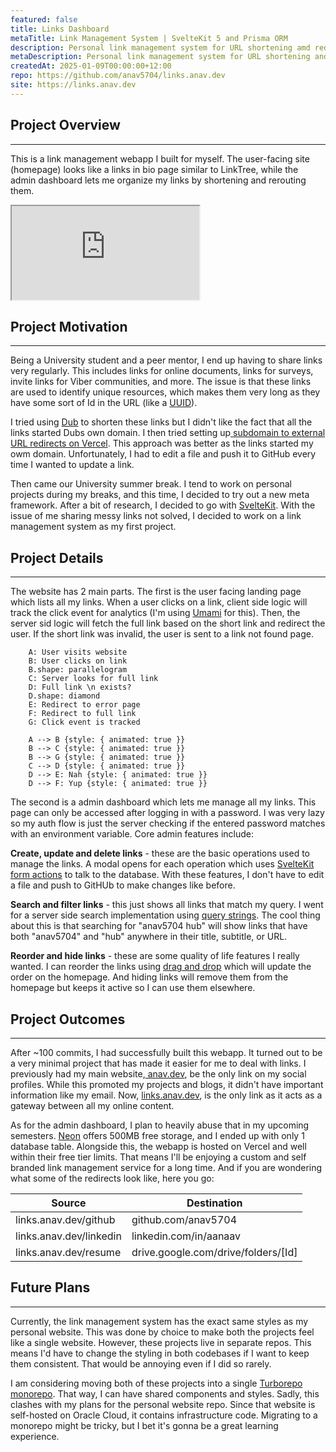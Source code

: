 ```yaml
---
featured: false
title: Links Dashboard
metaTitle: Link Management System | SvelteKit 5 and Prisma ORM
description: Personal link management system for URL shortening amd redirecting.
metaDescription: Personal link management system for URL shortening and redirecting, built with SvelteKit 5 and Prism ORM.
createdAt: 2025-01-09T00:00:00+12:00
repo: https://github.com/anav5704/links.anav.dev
site: https://links.anav.dev
---
```


## Project Overview

---

This is a link management webapp I built for myself. The user-facing site (homepage) looks like a links in bio page similar to LinkTree, while the admin dashboard lets me organize my links by shortening and rerouting them.

<iframe allowfullscreen src="https://www.youtube.com/embed/pXo4qvzqR3k"></iframe>

## Project Motivation

---

Being a University student and a peer mentor, I end up having to share links very regularly. This includes links for online documents, links for surveys, invite links for Viber communities, and more. The issue is that these links are used to identify unique resources, which makes them very long as they have some sort of Id in the URL (like a [UUID](https://en.wikipedia.org/wiki/Universally_unique_identifier)). 

I tried using [Dub](https://dub.co) to shorten these links but I didn't like the fact that all the  links started Dubs own domain. I then tried setting up[ subdomain to external URL redirects on Vercel](http://anav.dev/blogs/how-to-setup-subdomain-to-external-url-redirects-on-vercel). This approach was better as the links started my owm domain. Unfortunately, I had to edit a file and push it to GitHub every time I wanted to update a link.

Then came our University summer break. I tend to work on personal projects during my breaks, and this time, I decided to try out a new meta framework. After a bit of research, I decided to go with [SvelteKit](https://svelte.dev). With the issue of me sharing messy links not solved, I decided to work on a link management system as my first project.

## Project Details

---

The website has 2 main parts. The first is the user facing landing page which lists all my links. When a user clicks on a link, client side logic will track the click event for analytics (I'm using [Umami](https://umami.is) for this). Then, the server sid logic will fetch the full link based on the short link and redirect the user. If the short link was invalid, the user is sent to a link not found page.

```d2
    A: User visits website
    B: User clicks on link
    B.shape: parallelogram
    C: Server looks for full link
    D: Full link \n exists?
    D.shape: diamond
    E: Redirect to error page
    F: Redirect to full link
    G: Click event is tracked
    
    A --> B {style: { animated: true }}
    B --> C {style: { animated: true }}
    B --> G {style: { animated: true }}
    C --> D {style: { animated: true }}
    D --> E: Nah {style: { animated: true }}
    D --> F: Yup {style: { animated: true }}
```
 The second is a admin dashboard which lets me manage all my links. This page can  only be accessed after logging in with a password. I was very lazy so my auth flow is just the server checking if the entered password matches with an environment variable. Core admin features include:

 **Create, update and delete links** - these are the basic operations used to manage the links. A modal opens for each operation which uses [SvelteKit form actions](https://svelte.dev/docs/kit/form-actions) to talk to the database. With these features, I don't have to edit a file and push to GitHUb to make changes like before.

 **Search and filter links** - this just shows all links that match my query. I went for a server side search implementation using [query strings](https://en.wikipedia.org/wiki/Query_string). The cool thing about this is that searching for "anav5704 hub" will show links that have both "anav5704" and "hub" anywhere in their title, subtitle, or URL.

 **Reorder and hide links** - these are some quality of life features I really wanted. I can reorder the links using [drag and drop](https://www.npmjs.com/package/svelte-dnd-action) which will update the order on the homepage. And hiding links will remove them from the homepage but keeps it active so I can use them elsewhere.


## Project Outcomes

---

After ~100 commits, I had successfully built this webapp. It turned out to be a very minimal project that has made it easier for me to deal with links. I previously had my main website,[ anav.dev](https://anav.dev), be the only link on my social profiles. While this  promoted my projects and blogs, it didn't have important information like my email. Now, [links.anav.dev](https://links.anav.dev), is the only link as it acts as a gateway between all my online content. 
 

 As for the admin dashboard, I plan to heavily abuse that in my upcoming semesters. [Neon](https://neon.tech/pricing) offers 500MB free storage, and I ended up with only 1 database table. Alongside this, the webapp is hosted on Vercel and well within their free tier limits. That means I'll be enjoying a custom and self branded link management service for a long time. And if you are wondering what some of the redirects look like, here you go:

| Source | Destination |
|--------|-------------|
| links.anav.dev/github | github.com/anav5704 |
| links.anav.dev/linkedin | linkedin.com/in/aanaav |
| links.anav.dev/resume | drive.google.com/drive/folders/[Id] |


## Future Plans

---

Currently, the link management system has the exact same styles as my personal website. This was done by choice to make both the projects feel like a single website. However, these projects live in separate repos. This means I'd have to change the styling in both codebases if I want to keep them consistent. That would be annoying even if I did so rarely.

I am considering moving both of these projects into a single [Turborepo monorepo](https://turbo.build/repo/docs). That way, I can have shared components and styles. Sadly, this clashes with my plans for the personal website repo. Since that website is self-hosted on Oracle Cloud, it contains infrastructure code. Migrating to a monorepo might be tricky, but I bet it's gonna be a great learning experience.
